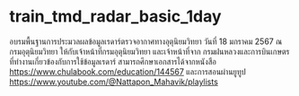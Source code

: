# train_tmd_radar_basic_1day
อบรมพื้นฐานการประมวลผลข้อมูลเรดาร์ตรวจอากาศทางอุตุนิยมวิทยา วันที่ 18 มกราคม 2567 ณ กรมอุตุนิยมวิทยา ให้กับเจ้าหน้าที่กรมอุตุนิยมวิทยา และเจ้าหน้าที่จาก กรมฝนหลวงและการบินเกษตร ที่ทำงานเกี่ยวข้องกับการใช้ข้อมูลเรดาร์ สามารถศึกษาเอกสารได้จากหนังสือ https://www.chulabook.com/education/144567  และการสอนผ่านยูทูป https://www.youtube.com/@Nattapon_Mahavik/playlists
